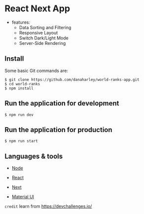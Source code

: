 # React Next App

- features:
  - Data Sorting and Filtering
  - Responsive Layout
  - Switch Dark/Light Mode
  - Server-Side Rendering

## Install

Some basic Git commands are:

```
$ git clone https://github.com/danaharley/world-ranks-app.git
$ cd world-ranks
$ npm install
```

## Run the application for development

```
$ npm run dev
```

## Run the application for production

```
$ npm run start
```

## Languages & tools

- [Node](https://nodejs.org/en/)

- [React](https://reactjs.org/)

- [Next](https://nextjs.org/)

- [Material UI](https://material-ui.com/)

`credit` learn from https://devchallenges.io/
